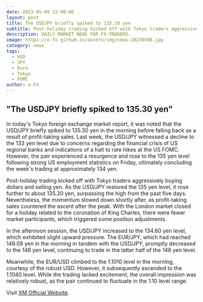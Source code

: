 ```yaml
---
date: 2023-05-08 12:00:00
layout: post
title: The USDJPY briefly spiked to 135.30 yen
subtitle: Post-holiday trading kicked off with Tokyo traders aggressively buying dollars and selling yen.
description: DAILY MARKET NEWS FOR FX-TRADERS.
image: https://e-fx.github.io/assets/img/news-20230508.jpg
category: news
tags:
  - USD
  - JPY
  - Euro
  - Tokyo
  - FOMC
author: e-FX
---
```


##  "The USDJPY briefly spiked to 135.30 yen"

In today's Tokyo foreign exchange market report, it was noted that the USD/JPY briefly spiked to 135.30 yen in the morning before falling back as a result of profit-taking sales. Last week, the USD/JPY witnessed a decline to the 133 yen level due to concerns regarding the financial crisis of US regional banks and indications of a halt to rate hikes at the US FOMC. However, the pair experienced a resurgence and rose to the 135 yen level following strong US employment statistics on Friday, ultimately concluding the week's trading at approximately 134 yen.

Post-holiday trading kicked off with Tokyo traders aggressively buying dollars and selling yen. As the USD/JPY restored the 135 yen level, it rose further to about 135.30 yen, surpassing the high from the past five days. Nevertheless, the momentum slowed down shortly after, as profit-taking sales countered the ascent after the peak. With the London market closed for a holiday related to the coronation of King Charles, there were fewer market participants, which triggered some position adjustments.

In the afternoon session, the USD/JPY increased to the 134.60 yen level, which exhibited slight upward pressure. The EUR/JPY, which had reached 149.09 yen in the morning in tandem with the USD/JPY, promptly decreased to the 148 yen level, continuing to trade in the latter half of the 148 yen level.

Meanwhile, the EUR/USD climbed to the 1.1010 level in the morning, courtesy of the robust USD. However, it subsequently ascended to the 1.1040 level. While the trading lacked excitement, the overall impression was relatively robust, as the pair continued to fluctuate in the 1.10 level range.





Visit [XM Official Website](https://clicks.pipaffiliates.com/c?c=550036&l=en&p=0).